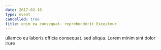 ```yaml
---
date: 2017-02-18
type: event
cancelled: true
title: enim ea consequat. reprehenderit Excepteur
---
```

ullamco eu laboris officia consequat. sed aliqua. Lorem minim sint dolor irure